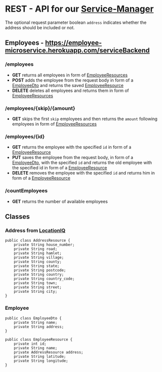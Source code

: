 # REST - API for our [Service-Manager](https://service-manager.web.app/)

The optional request parameter boolean `address` indicates whether the address should be included or not.

## Employees - https://employee-microservice.herokuapp.com/serviceBackend

### /employees 

* __GET__ returns all employees in form of [EmployeeResources](#Employee)
* __POST__ adds the employee from the request body in form of a [EmployeeDto](#Employee) and returns the saved [EmployeeResource](#Employee)
* __DELETE__ deletes all employees and returns them in form of [EmployeeResources](#Employee)

### /employees/{skip}/{amount} 

* __GET__ skips the first `skip` employees and then returns the `amount` following employees in form of [EmployeeResources](#Employee)

### /employees/{id} 

* __GET__ returns the employee with the specified `id` in form of a [EmployeeResource](#Employee)
* __PUT__ saves the employee from the request body, in form of a [EmployeeDto](#Employee), with the specified `id` and returns the old employee with the specified id in form of a [EmployeeResource](#Employee)
* __DELETE__ removes the employee with the specified `id` and returns him in form of a [EmployeeResource](#Employee)

### /countEmployees

* __GET__ returns the number of available employees

## Classes

### Address from [LocationIQ](https://locationiq.com/docs-html/index.html#reverse_response)
    public class AddressResource {
        private String house_number;
        private String road;
        private String hamlet;
        private String village;
        private String county;
        private String state;
        private String postcode;
        private String country;
        private String country_code;
        private String town;
        private String street;
        private String city;
    }

### Employee
    public class EmployeeDto {
        private String name;
        private String address;
    }

    public class EmployeeResource {
        private int id;
        private String name;
        private AddressResource address;
        private String latitude;
        private String longitude;
    }
